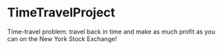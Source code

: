 # TimeTravelProject
Time-travel problem: travel back in time and make as much profit as you can on the New York Stock Exchange!
